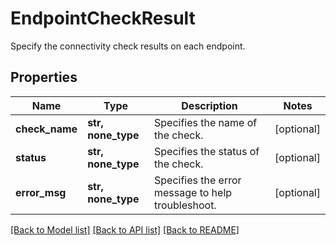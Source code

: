 # EndpointCheckResult

Specify the connectivity check results on each endpoint.

## Properties
Name | Type | Description | Notes
------------ | ------------- | ------------- | -------------
**check_name** | **str, none_type** | Specifies the name of the check. | [optional] 
**status** | **str, none_type** | Specifies the status of the check. | [optional] 
**error_msg** | **str, none_type** | Specifies the error message to help troubleshoot. | [optional] 

[[Back to Model list]](../README.md#documentation-for-models) [[Back to API list]](../README.md#documentation-for-api-endpoints) [[Back to README]](../README.md)


